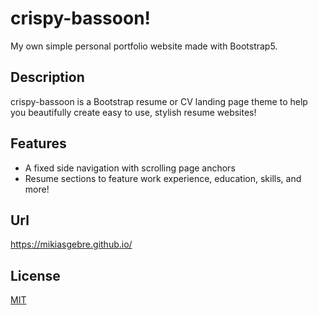 # crispy-bassoon!

My own simple personal portfolio website made with Bootstrap5.

## Description

crispy-bassoon is a Bootstrap resume or CV landing page theme to help you beautifully create easy to use, stylish resume websites!

## Features

- A fixed side navigation with scrolling page anchors
- Resume sections to feature work experience, education, skills, and more!

## Url

https://mikiasgebre.github.io/

## License

[MIT](https://choosealicense.com/licenses/mit/)
